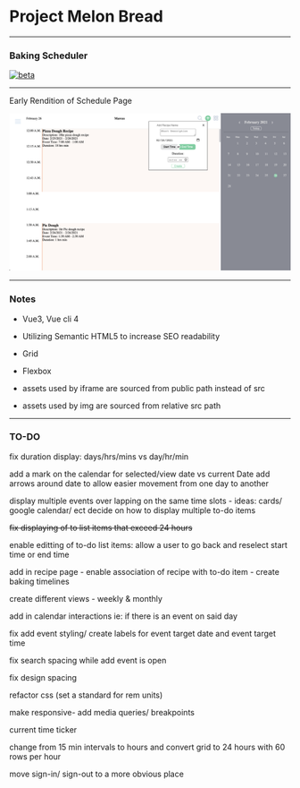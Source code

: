# Project Melon Bread

---

### Baking Scheduler

<!-- [![vue3](https://img.shields.io/badge/vue-3.x-brightgreen.svg)](https://github.com/vuejs/vue-next) -->

[![beta](https://img.shields.io/npm/v/vue/next.svg)](https://www.npmjs.com/package/vue/v/next)

---

Early Rendition of Schedule Page

![Schedule](https://raw.githubusercontent.com/MarcusYSera/vue-recipe-app/master/client/img/ScheduleView_v2.png)

---

### Notes

- Vue3, Vue cli 4

- Utilizing Semantic HTML5 to increase SEO readability

- Grid

- Flexbox

- assets used by iframe are sourced from public path instead of src

- assets used by img are sourced from relative src path

---

### TO-DO

fix duration display: days/hrs/mins vs day/hr/min

add a mark on the calendar for selected/view date vs current Date
add arrows around date to allow easier movement from one day to another

display multiple events over lapping on the same time slots - ideas: cards/ google calendar/ ect
decide on how to display multiple to-do items

~~fix displaying of to list items that exceed 24 hours~~

enable editting of to-do list items: allow a user to go back and reselect start time or end time

add in recipe page - enable association of recipe with to-do item - create baking timelines

create different views - weekly & monthly

add in calendar interactions ie: if there is an event on said day

fix add event styling/ create labels for event target date and event target time

fix search spacing while add event is open

fix design spacing

refactor css (set a standard for rem units)

make responsive- add media queries/ breakpoints

current time ticker

change from 15 min intervals to hours and convert grid to 24 hours with 60 rows per hour

move sign-in/ sign-out to a more obvious place
